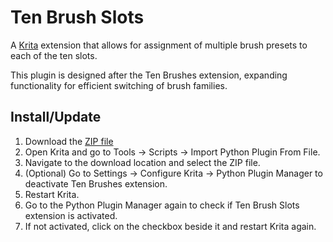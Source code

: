 # Ten Brush Slots
A [Krita](https://krita.org) extension that allows for assignment of multiple brush presets to each of the ten slots.

This plugin is designed after the Ten Brushes extension, expanding functionality for efficient switching of brush families.

## Install/Update
1. Download the [ZIP file](https://github.com/lucifer9683/TenBrushSlots/releases/download/v1.0.1/TenBrushSlotsV1.0.1.zip)
2. Open Krita and go to Tools -> Scripts -> Import Python Plugin From File.
3. Navigate to the download location and select the ZIP file.
4. (Optional) Go to Settings -> Configure Krita -> Python Plugin Manager to deactivate Ten Brushes extension.
5. Restart Krita.
6. Go to the Python Plugin Manager again to check if Ten Brush Slots extension is activated.
7. If not activated, click on the checkbox beside it and restart Krita again.
